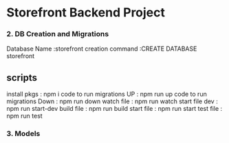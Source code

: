 # Storefront Backend Project

### 2. DB Creation and Migrations

Database Name :storefront
creation command :CREATE DATABASE storefront

## scripts

install pkgs : npm i
code to run migrations UP : npm run up
code to run migrations Down : npm run down
watch file : npm run watch
start file dev : npm run start-dev
build file : npm run build
start file : npm run start
test file : npm run test

### 3. Models
